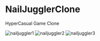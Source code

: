 # NailJugglerClone
HyperCasual Game Clone

![nailjuggler1](https://user-images.githubusercontent.com/75886479/176602452-a83069c2-a902-4fc4-8607-48d2ffe9d92e.PNG)
![nailjuggler2](https://user-images.githubusercontent.com/75886479/176602457-a377ba54-a329-406c-a355-896565737ae9.PNG)
![nailjuggler3](https://user-images.githubusercontent.com/75886479/176602462-6a70f96f-fe36-4b91-a8e8-b220b0bb648e.PNG)
